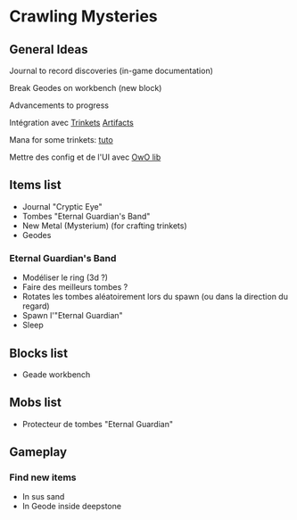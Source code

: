 # Crawling Mysteries

## General Ideas

Journal to record discoveries (in-game documentation)

Break Geodes on workbench (new block)

Advancements to progress

Intégration avec [Trinkets](https://github.com/emilyploszaj/trinkets/wiki) [Artifacts](https://github.com/ochotonida/artifacts/tree/1.20.x/fabric/src/main/java/artifacts/fabric)

Mana for some trinkets: [tuto](https://ladysnake.org/wiki/cardinal-components-api/landing)

Mettre des config et de l'UI avec [OwO lib](https://docs.wispforest.io/owo/ui/getting-started/)

## Items list

- Journal "Cryptic Eye"
- Tombes "Eternal Guardian's Band"
- New Metal (Mysterium) (for crafting trinkets)
- Geodes

### Eternal Guardian's Band

- Modéliser le ring (3d ?)
- Faire des meilleurs tombes ?
- Rotates les tombes aléatoirement lors du spawn (ou dans la direction du regard)
- Spawn l'"Eternal Guardian"
- Sleep

## Blocks list

- Geade workbench

## Mobs list

- Protecteur de tombes "Eternal Guardian"

## Gameplay

### Find new items

- In sus sand
- In Geode inside deepstone
